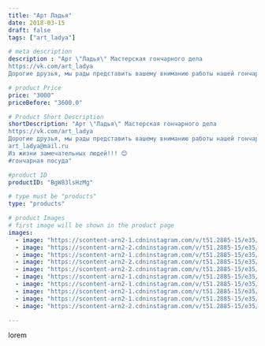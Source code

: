 ```yaml
---
title: "Арт Ладья"
date: 2018-03-15
draft: false
tags: ["art_ladya"]

# meta description
description : "Арт \"Ладья\" Мастерская гончарного дела 
https://vk.com/art_ladya 
Дорогие друзья, мы рады представить вашему вниманию работы нашей гончарной мастерской!!! Гот"

# product Price
price: "3000"
priceBefore: "3600.0"

# Product Short Description
shortDescription: "Арт \"Ладья\" Мастерская гончарного дела 
https://vk.com/art_ladya 
Дорогие друзья, мы рады представить вашему вниманию работы нашей гончарной мастерской!!! Готовы исполнить ваш заказ на керамические изделия от горшка и чайника до эксклюзивного подарочного сувенира. В торговой лавке есть замечательные гончарные изделия, которые будут служить вам в быту и радовать вас и ваших гостей своей оригинальностью и практичностью. Большой выбор керамических Кружек, Крынок, Кувшинов, Горшков для запекания пищи и хренения мёда. Есть керамические Турки для варки кофе, питейные Чарки, Пиалы, Чашки, Графины и Штофы, Подсвечники, Миски, Чайники и другая кухонная гончарная утварь, так же лепные Магниты на холодильник со сказочными персонажами выполненные в виде древних изразцов. Есть и лепные Свистульки. Мы рады исполнить для вас из глины заказ вашей мечты или даже скрутить вместе с Вами на гончарном круге горшочек, который потом будет хранить тепло ваших рук и усердия! 
art_ladya@mail.ru 
Из жизни замечательных людей!!! 😊
#гончарная посуда"

#product ID
productID: "BgW83lsHzMg"

# type must be "products"
type: "products"

# product Images
# first image will be shown in the product page
images:
  - image: "https://scontent-arn2-1.cdninstagram.com/v/t51.2885-15/e35/40360534_1859956830787343_1834286648431476736_n.jpg?se=7&tp=1&_nc_ht=scontent-arn2-1.cdninstagram.com&_nc_cat=111&_nc_ohc=SrkH6AXvj04AX8LdNl8&ccb=7-4&oh=8c33f39a3688c45be4d4c90eae887fd1&oe=608521AF&_nc_sid=83d603&ig_cache_key=MTczNTg0MTk3OTkwNjM0NjQzMg%3D%3D.2-ccb7-4"
  - image: "https://scontent-arn2-2.cdninstagram.com/v/t51.2885-15/e35/40251219_1617933404978825_914823687541096448_n.jpg?se=8&tp=1&_nc_ht=scontent-arn2-2.cdninstagram.com&_nc_cat=105&_nc_ohc=485YAkQi2dwAX8E0FZb&ccb=7-4&oh=1cfc855c536e02dafa7e0ead1d1a5533&oe=60865B3E&_nc_sid=83d603&ig_cache_key=MTczNTg0MTk5MTQ5OTI4MjMwMA%3D%3D.2-ccb7-4"
  - image: "https://scontent-arn2-1.cdninstagram.com/v/t51.2885-15/e35/40621522_258823918100251_367351997390651392_n.jpg?se=8&tp=1&_nc_ht=scontent-arn2-1.cdninstagram.com&_nc_cat=107&_nc_ohc=wT9venvOq-4AX_cF9nm&ccb=7-4&oh=f9e36c82daaf1e8c6de665fccbac1293&oe=6082D44D&_nc_sid=83d603&ig_cache_key=MTczNTg0MjAwMzMxODc0NTczNA%3D%3D.2-ccb7-4"
  - image: "https://scontent-arn2-2.cdninstagram.com/v/t51.2885-15/e35/40199236_2113161792051144_203518842092126208_n.jpg?se=8&tp=1&_nc_ht=scontent-arn2-2.cdninstagram.com&_nc_cat=100&_nc_ohc=XtbgLVHasKEAX_NrGD5&ccb=7-4&oh=382400c7b61214f944aa720ac1d49915&oe=608460CA&_nc_sid=83d603&ig_cache_key=MTczNTg0MjAxODA0OTI1ODkwMA%3D%3D.2-ccb7-4"
  - image: "https://scontent-arn2-2.cdninstagram.com/v/t51.2885-15/e35/40099430_234831967201884_8851054112377143296_n.jpg?se=8&tp=1&_nc_ht=scontent-arn2-2.cdninstagram.com&_nc_cat=100&_nc_ohc=cGCmL7ohzIEAX_5BX5i&ccb=7-4&oh=4e1805c4aed4274dfdab8b8a570f1fc8&oe=6084B9E0&_nc_sid=83d603&ig_cache_key=MTczNTg0MjAyODk3OTcyNTUxNA%3D%3D.2-ccb7-4"
  - image: "https://scontent-arn2-1.cdninstagram.com/v/t51.2885-15/e35/39506599_319712948785103_4895630403764748288_n.jpg?se=8&tp=1&_nc_ht=scontent-arn2-1.cdninstagram.com&_nc_cat=111&_nc_ohc=R2Dzkt8c6c0AX8DbTyz&ccb=7-4&oh=235d3ab891358f3e8b899376b68d925d&oe=60828574&_nc_sid=83d603&ig_cache_key=MTczNTg0MjAzODUzNDM1MTEzMQ%3D%3D.2-ccb7-4"
  - image: "https://scontent-arn2-1.cdninstagram.com/v/t51.2885-15/e35/40168572_325344698238981_6244140067581853696_n.jpg?se=8&tp=1&_nc_ht=scontent-arn2-1.cdninstagram.com&_nc_cat=109&_nc_ohc=lL4rR2onwvsAX_3pO4Y&ccb=7-4&oh=f6edf691dc1b41142aeb4f725cf22170&oe=608294B1&_nc_sid=83d603&ig_cache_key=MTczNTg0MjA0NzAyMzUxMzUwMg%3D%3D.2-ccb7-4"
  - image: "https://scontent-arn2-1.cdninstagram.com/v/t51.2885-15/e35/40281859_1821240187954555_4664176746487087104_n.jpg?se=8&tp=1&_nc_ht=scontent-arn2-1.cdninstagram.com&_nc_cat=107&_nc_ohc=-o4iAmdlhtUAX-LLwsy&ccb=7-4&oh=0b9155c5049eeab3c5d97be1feb48a03&oe=6084EBDC&_nc_sid=83d603&ig_cache_key=MTczNTg0MjA1OTI0NTgyMDIxNQ%3D%3D.2-ccb7-4"
  - image: "https://scontent-arn2-1.cdninstagram.com/v/t51.2885-15/e35/39894852_318123018947329_900113257048571904_n.jpg?tp=1&_nc_ht=scontent-arn2-1.cdninstagram.com&_nc_cat=101&_nc_ohc=TG81FSdg6wgAX9Nu8Rr&ccb=7-4&oh=7638d8143ec4e8e5aa718559b22543da&oe=608594D3&_nc_sid=83d603&ig_cache_key=MTczNTg0MjA3NjM1ODM4MDY1Ng%3D%3D.2-ccb7-4"
  - image: "https://scontent-arn2-2.cdninstagram.com/v/t51.2885-15/e35/40475073_1879539092081573_7528356948605927424_n.jpg?se=8&tp=1&_nc_ht=scontent-arn2-2.cdninstagram.com&_nc_cat=105&_nc_ohc=8oO6MUICn6oAX_NCtTy&ccb=7-4&oh=a0861ad0dbf791d159228758bdd216b2&oe=6083AEDA&_nc_sid=83d603&ig_cache_key=MTczNTg0MjA4ODQwNDQ4ODYwMQ%3D%3D.2-ccb7-4"

---
```

lorem
